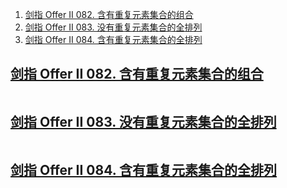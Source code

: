
1. [剑指 Offer II 082. 含有重复元素集合的组合](#剑指-offer-ii-082-含有重复元素集合的组合)
2. [剑指 Offer II 083. 没有重复元素集合的全排列](#剑指-offer-ii-083-没有重复元素集合的全排列)
3. [剑指 Offer II 084. 含有重复元素集合的全排列](#剑指-offer-ii-084-含有重复元素集合的全排列)



## [剑指 Offer II 082. 含有重复元素集合的组合](https://leetcode.cn/problems/4sjJUc/)

```go

```



## [剑指 Offer II 083. 没有重复元素集合的全排列](https://leetcode.cn/problems/VvJkup/)

```go

```

## [剑指 Offer II 084. 含有重复元素集合的全排列](https://leetcode.cn/problems/7p8L0Z/)

```go

```


